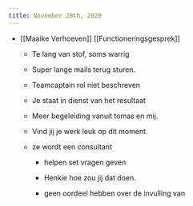 ```yaml
---
title: November 20th, 2020
---
```


- [[Maaike Verhoeven]] [[Functioneringsgesprek]]
	 - Te lang van stof, soms warrig

	 - Super lange mails terug sturen.

	 - Teamcaptain rol niet beschreven

	 - Je staat in dienst van het resultaat 

	 - Meer begeleiding vanuit tomas en mij.

	 - Vind jij je werk leuk op dit moment.

	 - ze wordt een consultant 
		 - helpen set vragen geven 

		 - Henkie hoe zou jij dat doen.

		 - geen oordeel hebben over de invulling van 
